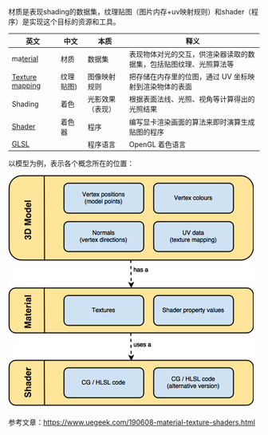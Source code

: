 材质是表现shading的数据集，纹理贴图（图片内存+uv映射规则）和shader（程序）是实现这个目标的资源和工具。

| **英文**                                                       | **中文**  | **本质**         | **释义**                                                           |
|----------------------------------------------------------------|-----------|------------------|--------------------------------------------------------------------|
| ma[terial](https://www.wikiwand.com/en/Materials_system)       | 材质      | 数据集           | 表现物体对光的交互，供渲染器读取的数据集，包括贴图纹理、光照算法等 |
| [Texture mapping](https://www.wikiwand.com/en/Texture_mapping) | 纹理贴图) | 图像映射规则     | 把存储在内存里的位图，通过 UV 坐标映射到渲染物体的表面             |
| Shading                                                        | 着色      | 光影效果（表现） | 根据表面法线、光照、视角等计算得出的光照结果                       |
| [Shader](https://www.wikiwand.com/en/Shader)                   | 着色器    | 程序             | 编写显卡渲染画面的算法来即时演算生成贴图的程序                     |
| [GLSL](https://www.wikiwand.com/zh/GLSL)                       |           | 程序语言         | OpenGL 着色语言                                                    |

以模型为例，表示各个概念所在的位置：

![shaderintro01.png](media/02a3d9003013510a5fd4f74ebbd429f8.png)

参考文章：<https://www.uegeek.com/190608-material-texture-shaders.html>

